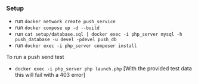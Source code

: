 ### Setup ###
- run `docker network create push_service`
- run `docker compose up -d --build`
- run `cat setup/database.sql | docker exec -i php_server mysql -h push_database -u devel -pdevel push_db`
- run `docker exec -i php_server composer install`

To run a push send test
- `docker exec -i php_server php launch.php`
[With the provided test data this will fail with a 403 error]
